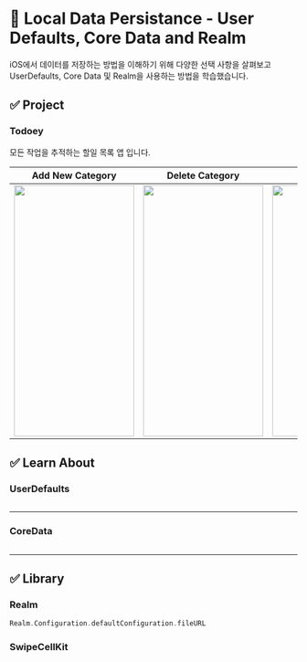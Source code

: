 # 📑 Local Data Persistance - User Defaults, Core Data and Realm

iOS에서 데이터를 저장하는 방법을 이해하기 위해 다양한 선택 사항을 살펴보고 UserDefaults, Core Data 및 Realm을 사용하는 방법을 학습했습니다.

## ✅ Project
### Todoey
모든 작업을 추적하는 할일 목록 앱 입니다.

|Add New Category|Delete Category|Check Mark|Search Category|
|----|----|----|----|
|<img src="https://github.com/Developer-Nova/Sec19-Local-Data-Persistance_ByAngela/assets/123448121/fc50561e-82a8-4e8f-93f3-496a179ac024" width="210" height="440">|<img src="https://github.com/Developer-Nova/Sec19-Local-Data-Persistance_ByAngela/assets/123448121/8f805d5b-4944-42ec-96ae-5abff6dcb753" width="210" height="440">|<img src="https://github.com/Developer-Nova/Sec19-Local-Data-Persistance_ByAngela/assets/123448121/c3069631-6cc1-4e37-8b3c-377e90732fab" width="210" height="440">|<img src="https://github.com/Developer-Nova/Sec19-Local-Data-Persistance_ByAngela/assets/123448121/b8fe31e1-3a89-4e57-9c42-4df0404079bf" width="210" height="440">|





## ✅ Learn About

### UserDefaults

~~~ swift
~~~

***

### CoreData

~~~ swift
~~~

***

## ✅ Library

### Realm

~~~ swift
Realm.Configuration.defaultConfiguration.fileURL
~~~

### SwipeCellKit

